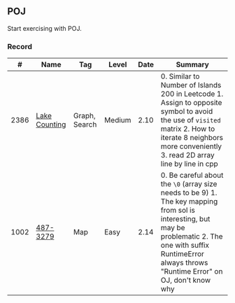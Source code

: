 ## POJ
Start exercising with POJ.

### Record
| # | Name |  Tag | Level | Date | Summary |
| ----- | ---------- | ------- | ----- | ----| ------- |
2386| [Lake Counting](http://poj.org/problem?id=2386)| Graph, Search | Medium | 2.10 | 0. Similar to Number of Islands 200 in Leetcode 1. Assign to opposite symbol to avoid the use of `visited` matrix 2. How to iterate 8 neighbors more conveniently 3. read 2D array line by line in cpp|
1002| [487-3279](http://poj.org/problem?id=1002)| Map | Easy | 2.14 | 0. Be careful about the `\0` (array size needs to be 9) 1. The key mapping from sol is interesting, but may be problematic 2. The one with suffix RuntimeError always throws "Runtime Error" on OJ, don't know why 

